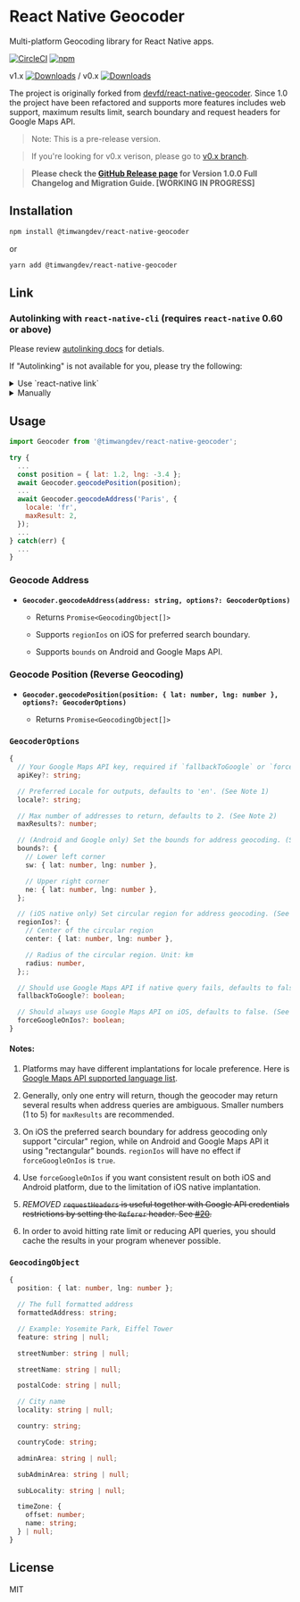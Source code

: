 # React Native Geocoder

Multi-platform Geocoding library for React Native apps.

[![CircleCI](https://circleci.com/gh/timwangdev/react-native-geocoder-reborn/tree/master.svg?style=shield)](https://circleci.com/gh/timwangdev/react-native-geocoder-reborn/tree/master)
[![npm](https://img.shields.io/npm/v/@timwangdev/react-native-geocoder.svg)](https://www.npmjs.com/package/@timwangdev/react-native-geocoder)

v1.x [![Downloads](https://img.shields.io/npm/dw/@timwangdev/react-native-geocoder.svg)](https://www.npmjs.com/package/@timwangdev/react-native-geocoder) / 
v0.x [![Downloads](https://img.shields.io/npm/dw/react-native-geocoder-reborn.svg)](https://www.npmjs.com/package/react-native-geocoder-reborn)


The project is originally forked from [devfd/react-native-geocoder](https://github.com/devfd/react-native-geocoder). Since 1.0 the project have been refactored and supports more features includes web support, maximum results limit, search boundary and request headers for Google Maps API.

> Note: This is a pre-release version.

> If you're looking for v0.x verison, please go to [v0.x branch](https://github.com/timwangdev/react-native-geocoder-reborn/tree/v0.x).

> **Please check the [GitHub Release page](https://github.com/timwangdev/react-native-geocoder-reborn/releases/) for Version 1.0.0 Full Changelog and Migration Guide. [WORKING IN PROGRESS]**

## Installation

```sh
npm install @timwangdev/react-native-geocoder
```

or

```sh
yarn add @timwangdev/react-native-geocoder
```

## Link

### Autolinking with `react-native-cli` (requires `react-native` 0.60 or above)

Please review [autolinking docs](https://github.com/react-native-community/cli/blob/master/docs/autolinking.md) for detials.

If "Autolinking" is not available for you, please try the following:

<details><summary>Use `react-native link`</summary>

```
react-native link @timwangdev/react-native-geocoder
```
</details>

<details><summary>Manually</summary>
If automatic linking fails you can follow the manual installation steps

#### iOS (With CocoaPods)

1. Add `pod 'react-native-geocoder', :path => '../node_modules/@timwangdev/react-native-geocoder/react-native-geocoder.podspec'` to your Podfile.
2. Run `pod install`.

#### iOS (Without CocoaPods)

1. In the XCode's "Project navigator", right click on Libraries folder under your project ➜ `Add Files to <...>`
2. Go to `node_modules` ➜ `@timwangdev/react-native-geocoder` and add `ios/RNGeocoder.xcodeproj` file
3. Add `libGeocoder.a` to "Build Phases" -> "Link Binary With Libraries"

#### Android

1. In `android/setting.gradle` add:

```gradle
...
include ':react-native-geocoder', ':app'
project(':react-native-geocoder').projectDir = new File(rootProject.projectDir, '../node_modules/@timwangdev/react-native-geocoder/android')
```

2. In `android/app/build.gradle`

```gradle
...
dependencies {
    ...
    implementation project(':react-native-geocoder')
}
```

3. Register module (in MainApplication.java)

```java
import com.timwangdev.reactnativegeocoder.GeocoderPackage; // <--- Add this line

public class MainActivity extends ReactActivity {
  ...
  @Override
  protected List<ReactPackage> getPackages() {
    ...
    packages.add(new GeocoderPackage()); // <--- Add this line

    return packages;
  }
  ...
}
```
</details>

## Usage

```js
import Geocoder from '@timwangdev/react-native-geocoder';

try {
  ...
  const position = { lat: 1.2, lng: -3.4 };
  await Geocoder.geocodePosition(position);
  ...
  await Geocoder.geocodeAddress('Paris', {
    locale: 'fr',
    maxResult: 2,
  });
  ...
} catch(err) {
  ...
}
```

### Geocode Address

* __`Geocoder.geocodeAddress(address: string, options?: GeocoderOptions)`__

  * Returns `Promise<GeocodingObject[]>`

  * Supports `regionIos` on iOS for preferred search boundary.

  * Supports `bounds` on Android and Google Maps API.

### Geocode Position (Reverse Geocoding)

* __`Geocoder.geocodePosition(position: { lat: number, lng: number }, options?: GeocoderOptions)`__

  * Returns `Promise<GeocodingObject[]>`

### `GeocoderOptions`

```typescript
{
  // Your Google Maps API key, required if `fallbackToGoogle` or `forceGoogleOnIos` is `true`.
  apiKey?: string;

  // Preferred Locale for outputs, defaults to 'en'. (See Note 1)
  locale?: string;

  // Max number of addresses to return, defaults to 2. (See Note 2)
  maxResults?: number;

  // (Android and Google only) Set the bounds for address geocoding. (See Note 3)
  bounds?: {
    // Lower left corner
    sw: { lat: number, lng: number },

    // Upper right corner
    ne: { lat: number, lng: number },
  };

  // (iOS native only) Set circular region for address geocoding. (See Note 3)
  regionIos?: {
    // Center of the circular region
    center: { lat: number, lng: number },

    // Radius of the circular region. Unit: km
    radius: number,
  };;

  // Should use Google Maps API if native query fails, defaults to false.
  fallbackToGoogle?: boolean;

  // Should always use Google Maps API on iOS, defaults to false. (See Note 4)
  forceGoogleOnIos?: boolean;
}
```
#### Notes:

1. Platforms may have different implantations for locale preference. Here is [Google Maps API supported language list](https://developers.google.com/maps/faq#languagesupport).

2. Generally, only one entry will return, though the geocoder may return several results when address queries are ambiguous. Smaller numbers (1 to 5) for `maxResults` are recommended.

2. On iOS the preferred search boundary for address geocoding only support "circular" region, while on Android and Google Maps API it using "rectangular" bounds. `regionIos` will have no effect if `forceGoogleOnIos` is `true`.

3. Use `forceGoogleOnIos` if you want consistent result on both iOS and Android platform, due to the limitation of iOS native implantation.

4. *REMOVED* <del>`requestHeaders` is useful together with Google API credentials restrictions by setting the `Referer` header. See [#20](https://github.com/timwangdev/react-native-geocoder-reborn/issues/20).</del>

5. In order to avoid hitting rate limit or reducing API queries, you should cache the results in your program whenever possible.

### `GeocodingObject`

```typescript
{
  position: { lat: number, lng: number };

  // The full formatted address
  formattedAddress: string;

  // Example: Yosemite Park, Eiffel Tower
  feature: string | null;

  streetNumber: string | null;

  streetName: string | null;

  postalCode: string | null;

  // City name
  locality: string | null;

  country: string;

  countryCode: string;

  adminArea: string | null;

  subAdminArea: string | null;

  subLocality: string | null;

  timeZone: {
    offset: number;
    name: string;
  } | null;
}
```

## License

MIT
